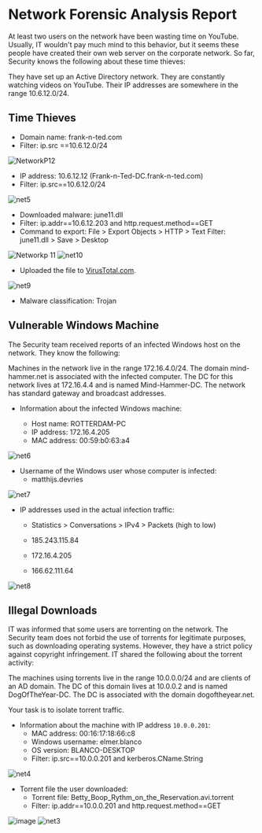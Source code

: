 # Network Forensic Analysis Report

At least two users on the network have been wasting time on YouTube. Usually, IT wouldn't pay much mind to this behavior, but it seems these people have created their own web server on the corporate network. So far, Security knows the following about these time thieves:

They have set up an Active Directory network.
They are constantly watching videos on YouTube.
Their IP addresses are somewhere in the range 10.6.12.0/24.

## Time Thieves 


   - Domain name: frank-n-ted.com
   - Filter: ip.src ==10.6.12.0/24
 
![NetworkP12](https://user-images.githubusercontent.com/91024338/143691987-8ea4179c-a7a6-46ac-8b18-0bd0a34292ef.JPG)


   - IP address: 10.6.12.12 (Frank-n-Ted-DC.frank-n-ted.com)
   - Filter: ip.src==10.6.12.0/24

![net5](https://user-images.githubusercontent.com/91024338/143707990-df6fbd9a-2fdc-4b22-b5dd-5514930ed307.JPG)


   - Downloaded malware: june11.dll
   - Filter: ip.addr==10.6.12.203 and http.request.method==GET
   - Command to export: File > Export Objects > HTTP > Text Filter: june11.dll > Save > Desktop
 
![Networkp 11](https://user-images.githubusercontent.com/91024338/143693443-960e3c29-5f64-4aca-8942-31d1d140accf.JPG)
![net10](https://user-images.githubusercontent.com/91024338/143720586-a0109942-9add-4e3f-a547-bf2f2b9b6d0d.JPG)

       
 - Uploaded the file to [VirusTotal.com](https://www.virustotal.com/gui/). 

![net9](https://user-images.githubusercontent.com/91024338/143720547-b47ffc9c-4da9-4b42-b3b4-99780c0efbd8.JPG)

   
   - Malware classification: Trojan



## Vulnerable Windows Machine
The Security team received reports of an infected Windows host on the network. They know the following:

Machines in the network live in the range 172.16.4.0/24.
The domain mind-hammer.net is associated with the infected computer.
The DC for this network lives at 172.16.4.4 and is named Mind-Hammer-DC.
The network has standard gateway and broadcast addresses.


 - Information about the infected Windows machine:

   - Host name: ROTTERDAM-PC
   - IP address: 172.16.4.205
   - MAC address: 00:59:b0:63:a4

![net6](https://user-images.githubusercontent.com/91024338/143713406-d38d3088-6542-4337-89e4-0e75996b400d.JPG)

    
 - Username of the Windows user whose computer is infected:
   - matthijs.devries
  
![net7](https://user-images.githubusercontent.com/91024338/143719276-3a377e81-9468-4626-bd45-974863dccd14.JPG)
 
  
 - IP addresses used in the actual infection traffic:  
    - Statistics > Conversations > IPv4 > Packets (high to low)
  
     - 185.243.115.84
     - 172.16.4.205
     - 166.62.111.64 
   
![net8](https://user-images.githubusercontent.com/91024338/143719375-57778b08-9382-4987-9193-016e4ae0e44a.JPG)
 


## Illegal Downloads
IT was informed that some users are torrenting on the network. The Security team does not forbid the use of torrents for legitimate purposes, such as downloading operating systems. However, they have a strict policy against copyright infringement.
IT shared the following about the torrent activity:

The machines using torrents live in the range 10.0.0.0/24 and are clients of an AD domain.
The DC of this domain lives at 10.0.0.2 and is named DogOfTheYear-DC.
The DC is associated with the domain dogoftheyear.net.

Your task is to isolate torrent traffic.

 - Information about the machine with IP address `10.0.0.201`:
    - MAC address: 00:16:17:18:66:c8
    - Windows username: elmer.blanco
    - OS version: BLANCO-DESKTOP
    - Filter: ip.src==10.0.0.201 and kerberos.CName.String
    
    
![net4](https://user-images.githubusercontent.com/91024338/143702020-d8c6726c-cdbd-4b4e-a65c-58d696f53558.JPG)

 - Torrent file the user downloaded:
   - Torrent file: Betty_Boop_Rythm_on_the_Reservation.avi.torrent
   - Filter: ip.addr==10.0.0.201 and http.request.method==GET
   
![image](https://user-images.githubusercontent.com/91024338/143699192-758362a3-a846-417c-85eb-8ac603ca5cda.png)
![net3](https://user-images.githubusercontent.com/91024338/143699706-b4cb6b2b-0971-40ec-958e-ff5921bf6b64.JPG)

 
